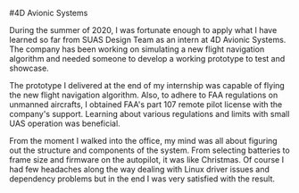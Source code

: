 #4D Avionic Systems

During the summer of 2020, I was fortunate enough to apply what I have learned so far from SUAS Design Team as an intern at 4D Avionic Systems. The company has been working on simulating a new flight navigation algorithm and needed someone to develop a working prototype to test and showcase.

The prototype I delivered at the end of my internship was capable of flying the new flight navigation algorithm. Also, to adhere to FAA regulations on unmanned aircrafts, I obtained FAA's part 107 remote pilot license with the company's support. Learning about various regulations and limits with small UAS operation was beneficial.

From the moment I walked into the office, my mind was all about figuring out the structure and components of the system. From selecting batteries to frame size and firmware on the autopilot, it was like Christmas. Of course I had few headaches along the way dealing with Linux driver issues and dependency problems but in the end I was very satisfied with the result.
